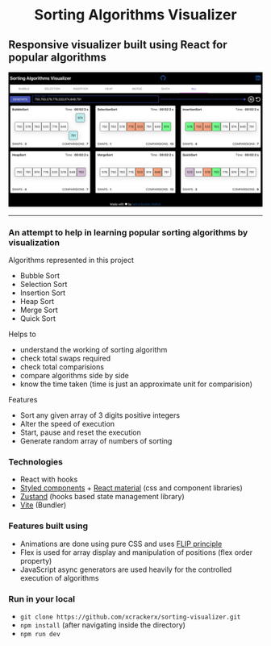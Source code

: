 <h1 align="center">
    Sorting Algorithms Visualizer
</h1>

## Responsive visualizer built using React for popular algorithms

<a href="algorithm-sorting-visualizer.netlify.app/"><img src="visualizer.png" alt="cover" /></a>

---

### An attempt to help in learning popular sorting algorithms by visualization

Algorithms represented in this project

- Bubble Sort
- Selection Sort
- Insertion Sort
- Heap Sort
- Merge Sort
- Quick Sort

Helps to

- understand the working of sorting algorithm
- check total swaps required
- check total comparisions
- compare algorithms side by side
- know the time taken (time is just an approximate unit for comparision)

Features

- Sort any given array of 3 digits positive integers
- Alter the speed of execution
- Start, pause and reset the execution
- Generate random array of numbers of sorting

### Technologies

- React with hooks
- [Styled components](https://styled-components.com/) + [React material](https://material-ui.com/) (css and component libraries)
- [Zustand](https://github.com/pmndrs/zustand) (hooks based state management library)
- [Vite](https://vitejs.dev/) (Bundler)

### Features built using

- Animations are done using pure CSS and uses [FLIP principle](https://aerotwist.com/blog/flip-your-animations/)
- Flex is used for array display and manipulation of positions (flex order property)
- JavaScript async generators are used heavily for the controlled execution of algorithms

### Run in your local

- ```git clone https://github.com/xcrackerx/sorting-visualizer.git```
- ```npm install``` (after navigating inside the directory)
- ```npm run dev```
